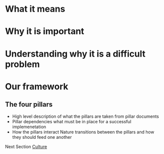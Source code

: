 # What it means

# Why it is important

# Understanding why it is a difficult problem

# Our framework

## The four pillars
- High level description of what the pillars are
    taken from pillar documents
- Pillar dependencies
    what must be in place for a successful implemenetation
- How the pillars interact
    Nature transitions between the pillars and how they should feed one another

Next Section
[Culture](https://github.com/killumslow/Open-Social-Diversity-Initiative/blob/release/content/culture.md)
